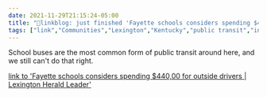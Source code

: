```yaml
---
date: 2021-11-29T21:15:24-05:00
title: "🔗linkblog: just finished 'Fayette schools considers spending $440,00 for outside drivers | Lexington Herald Leader'"
tags: ["link","Communities","Lexington","Kentucky","public transit","infastructure"]
---
```

School buses are the most common form of public transit around here, and we still can't do that right.
 
[link to 'Fayette schools considers spending $440,00 for outside drivers | Lexington Herald Leader'](https://www.kentucky.com/news/local/education/article256125807.html)
